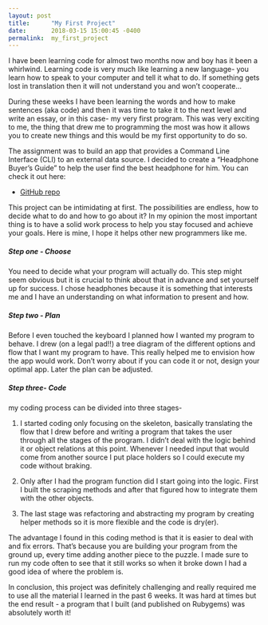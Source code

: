 ```yaml
---
layout: post
title:      "My First Project"
date:       2018-03-15 15:00:45 -0400
permalink:  my_first_project
---
```



I have been learning code for almost two months now and boy has it been a whirlwind. Learning code is very much like learning a new language- you learn how to speak to your computer and tell it what to do. If something gets lost in translation then it will not understand you and won’t cooperate…

During these weeks I have been learning the words and how to make sentences (aka code) and then it was time to take it to the next level and write an essay, or in this case- my very first program. This was very exciting to me, the thing that drew me to programming the most was how it allows you to create new things and this would be my first opportunity to do so.

The assignment was to build an app that provides a Command Line Interface (CLI) to an external data source. I decided to create a “Headphone Buyer’s Guide” to help the user find the best headphone for him. You can check it out here:


- [GitHub repo](https://github.com/ArielFeingold/headphones-buyers-guide-cli-gem)

This project can be intimidating at first. The possibilities are endless, how to decide what to do and how to go about it? In my opinion the most important thing is to have a solid work process to help you stay focused and achieve your goals. Here is mine, I hope it helps other new programmers like me.



##### Step one - Choose
You need to decide what your program will actually do. This step might seem obvious but it is crucial to think about that in advance and set yourself up for success. I chose headphones because it is something that interests me and I have an understanding on what information to present and how.
 
##### Step two - Plan 

Before I even touched the keyboard I planned how I wanted my program to behave. I drew (on a legal pad!!) a tree diagram of the different options and flow that I want my program to have. This really helped me to envision how the app would work. Don’t worry about if you can code it or not, design your optimal app. Later the plan can be adjusted.

##### Step three-  Code
my coding process can be divided into three stages-

1. I started coding only focusing on the skeleton, basically translating the flow that I drew before and writing a program that takes the user through all the stages of the program. I didn’t deal with the logic behind it or object relations at this point. Whenever I needed input that would come from another source I put place holders so I could execute my code without braking.

2. Only after I had the program function did I start going into the logic. First I built the scraping methods and after that figured how to integrate them with the other objects.
 
3. The last stage was refactoring and abstracting my program by creating helper methods so it is more flexible and the code is dry(er).

The advantage I found in this coding method is that it is easier to deal with and fix errors. That’s because you are building your program from the ground up, every time adding another piece to the puzzle. I made sure to run my code often to see that it still works so when it broke down I had a good idea of where the problem is.

In conclusion, this project was definitely challenging and really required me to use all the material I learned in the past 6 weeks.  It was hard at times but the end result - a program that I built (and published on Rubygems) was absolutely worth it!

